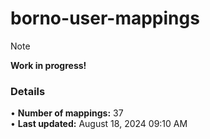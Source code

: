 # borno-user-mappings
> [!NOTE]
> **Work in progress!**

### Details
• **Number of mappings:** 37  
• **Last updated:** August 18, 2024 09:10 AM  
